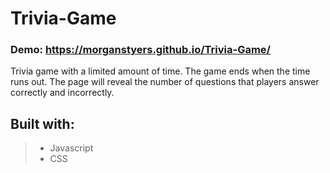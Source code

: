 # Trivia-Game
### Demo: https://morganstyers.github.io/Trivia-Game/

Trivia game with a limited amount of time. The game ends when the time runs out. The page will reveal the number of questions that players answer correctly and incorrectly.

## Built with:
> * Javascript
> * CSS
